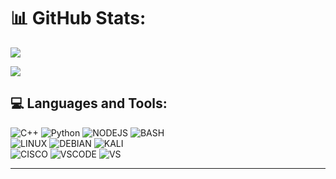 

# 📊 GitHub Stats:

![](https://github-readme-streak-stats.herokuapp.com/?user=Auxz&theme=dark&hide_border=false)<br/>

![](https://github-profile-trophy.vercel.app/?username=Auxz&theme=radical&no-frame=false&no-bg=false&margin-w=4)
## 💻 Languages and Tools:
![C++](https://img.shields.io/badge/c++-%2300599C.svg?style=for-the-badge&logo=c%2B%2B&logoColor=white) ![Python](https://img.shields.io/badge/python-3670A0?style=for-the-badge&logo=python&logoColor=ffdd54) ![NODEJS](https://img.shields.io/badge/Node%20js-339933?style=for-the-badge&logo=nodedotjs&logoColor=white) ![BASH](https://img.shields.io/badge/GNU%20Bash-4EAA25?style=for-the-badge&logo=GNU%20Bash&logoColor=white) 
<br>
![LINUX](https://img.shields.io/badge/Linux-FCC624?style=for-the-badge&logo=linux&logoColor=black) ![DEBIAN](https://img.shields.io/badge/Debian-A81D33?style=for-the-badge&logo=debian&logoColor=white) ![KALI](https://img.shields.io/badge/Kali_Linux-557C94?style=for-the-badge&logo=kali-linux&logoColor=white)\
![CISCO](https://img.shields.io/badge/CISCO-1BA0D7?style=for-the-badge&logo=cisco&logoColor=white) ![VSCODE](https://img.shields.io/badge/Visual_Studio_Code-0078D4?style=for-the-badge&logo=visual%20studio%20code&logoColor=white) ![VS](https://img.shields.io/badge/Visual_Studio-5C2D91?style=for-the-badge&logo=visual%20studio&logoColor=white)

---



  
